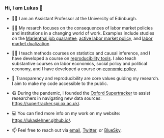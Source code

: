 ### Hi, I am Lukas 👋

- 👨‍🎓 I am an Assistant Professor at the University of Edinburgh.

- 👨‍🔬 My resarch focuses on the consequences of labor market policies and institutions in a changing world of work. Examples include studies on the [Marienthal job guarantee](https://osf.io/preprints/socarxiv/cd25u/), [active labor market policy](https://lukaslehner.github.io/assets/Reframing_ALMP.pdf), and [labor market dualization](https://journals.sagepub.com/doi/10.1177/00197939241248162).

- 👨‍🏫 I teach methods courses on statistics and causal inference, and I have developed a course on [reproducibility tools](https://www.gesis.org/fileadmin/upload/GESIS_Training/Syllabi_Methodenseminar/Fall_Seminar_2022/Fall_Seminar_2022_Week_1_Schulte-CloosLehner.pdf). I also teach substantive courses on labor economics, social policy and political economy, and I have developed a course on [economic policy](https://lukaslehner.github.io/assets/Syllabus_5970_WiPol.pdf).

- 🔑 Transparency and reproducibility are core values guiding my research. I aim to make my code accessible to the public.

- 😷 During the pandemic, I founded the [Oxford Supertracker](https://supertracker.spi.ox.ac.uk/) to assist researchers in navigating new data sources: https://supertracker.spi.ox.ac.uk/.

- 💻 You can find more info on my work on my website: https://lukaslehner.github.io/.

- 📫 Feel free to reach out via [email](mailto:lukas.lehner@ed.ac.uk), [Twitter](https://twitter.com/LukasLehner_), or [BlueSky](https://bsky.app/profile/lukaslehner.bsky.social).

<!--
**lukaslehner/lukaslehner** is a ✨ _special_ ✨ repository because its `README.md` (this file) appears on your GitHub profile.

Here are some ideas to get you started:

- 🔭 I’m currently working on ...
- 🌱 I’m currently learning ...
- 👯 I’m looking to collaborate on ...
- 🤔 I’m looking for help with ...
- 💬 Ask me about ...
- 📫 How to reach me: ...
- 😄 Pronouns: ...
- ⚡ Fun fact: ...
-->
